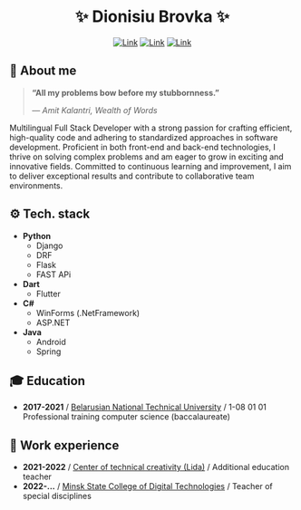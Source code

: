 <div align="center">
  
  <h1>✨ Dionisiu Brovka ✨</h1>
  
</div>

<div align="center">
  
  [![Link](https://img.shields.io/badge/telegram-goppi-blue?style=for-the-badge&color=%2300b2ff)](mailto:dev.dionisiu.brovka@gmail.com) 
  [![Link](https://img.shields.io/badge/github-DIONISIU_BROVKA-blue?style=for-the-badge&color=%234925bb)](mailto:dev.dionisiu.brovka@gmail.com)
  [![Link](https://img.shields.io/badge/email-dev.dionisiu.brovka%40gmail.com-green?style=for-the-badge)](mailto:dev.dionisiu.brovka@gmail.com)
  
</div>


## 🌿 About me
> **“All my problems bow before my stubbornness.”**
> 
> _― Amit Kalantri, Wealth of Words_

Multilingual Full Stack Developer with a strong passion for crafting efficient, high-quality code and adhering to standardized approaches in software development. Proficient in both front-end and back-end technologies, I thrive on solving complex problems and am eager to grow in exciting and innovative fields. Committed to continuous learning and improvement, I aim to deliver exceptional results and contribute to collaborative team environments.

## ⚙️ Tech. stack

- **Python**
  	* Django
  	* DRF
  	* Flask
	* FAST APi
- **Dart**
    * Flutter
- **C#**
    * WinForms (.NetFramework)
    * ASP.NET
 - **Java**
    * Android
    * Spring


## 🎓 Education

- **2017-2021** / [Belarusian National Technical University](https://гимназия.несвиж-асвета.бел/) / 1-08 01 01 Professional training computer science (baccalaureate)

## 💼 Work experience

- **2021-2022** / [Сenter of technical creativity (Lida)](https://lrctt.edu-lida.gov.by/) / Additional education teacher
- **2022-...** / [Minsk State College of Digital Technologies](https://mgkct.minskedu.gov.by/) / Teacher of special disciplines

